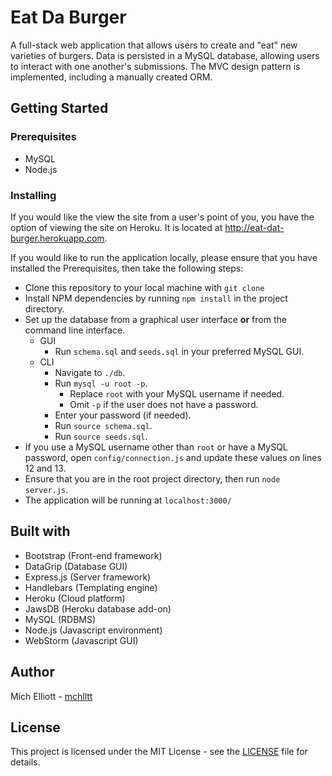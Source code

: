 
# Eat Da Burger
 A full-stack web application that allows users to create and "eat" new varieties of burgers. Data is persisted in a MySQL database, allowing users to interact with one another's submissions. The MVC design pattern is implemented, including a manually created ORM. 

## Getting Started

### Prerequisites
- MySQL
- Node.js

### Installing
If you would like the view the site from a user's point of you, you have the option of viewing the site on Heroku. It is located at <http://eat-dat-burger.herokuapp.com>.
 
If you would like to run the application locally, please ensure that you have installed the Prerequisites, then take the following steps:
- Clone this repository to your local machine with `git clone`
- Install NPM dependencies by running `npm install` in the project directory.
- Set up the database from a graphical user interface **or** from the command line interface.
    - GUI
        - Run `schema.sql` and `seeds.sql` in your preferred MySQL GUI.
    - CLI
        - Navigate to `./db`.
        - Run `mysql -u root -p`. 
            - Replace `root` with your MySQL username if needed.
            - Omit `-p` if the user does not have a password.
        - Enter your password (if needed).
        - Run `source schema.sql`.
        - Run `source seeds.sql`.
- If you use a MySQL username other than `root` or have a MySQL password, open `config/connection.js` and update these values on lines 12 and 13.
- Ensure that you are in the root project directory, then run `node server.js`.
- The application will be running at `localhost:3000/`

## Built with
- Bootstrap (Front-end framework)
- DataGrip (Database GUI)
- Express.js (Server framework)
- Handlebars (Templating engine)
- Heroku (Cloud platform)
- JawsDB (Heroku database add-on)
- MySQL (RDBMS)
- Node.js (Javascript environment)
- WebStorm (Javascript GUI)

## Author
Mich Elliott - [mchlltt](https://github.com/mchlltt)

## License
This project is licensed under the MIT License - see the [LICENSE](LICENSE.md) file for details.